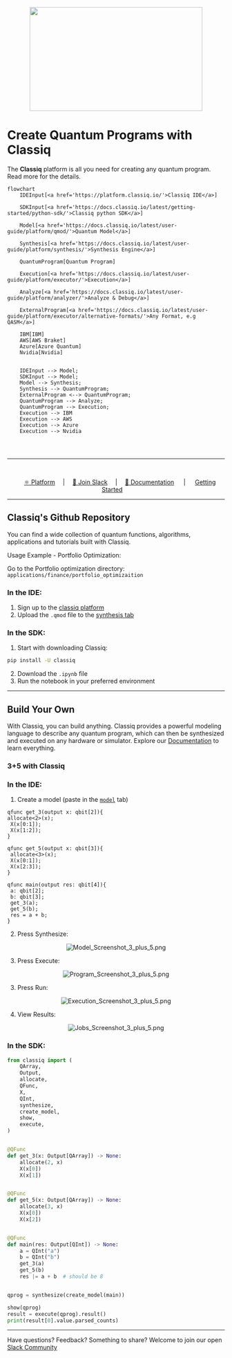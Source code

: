 <div align="center">
    <img src="README_resources/classiq-logo.svg" width="400" height="240">
</div>

# Create Quantum Programs with Classiq


The **Classiq** platform is all you need for creating any quantum program. Read more for the details.

```mermaid
flowchart
    IDEInput[<a href='https://platform.classiq.io/'>Classiq IDE</a>]

    SDKInput[<a href='https://docs.classiq.io/latest/getting-started/python-sdk/'>Classiq python SDK</a>]

    Model[<a href='https://docs.classiq.io/latest/user-guide/platform/qmod/'>Quantum Model</a>]

    Synthesis[<a href='https://docs.classiq.io/latest/user-guide/platform/synthesis/'>Synthesis Engine</a>]

    QuantumProgram[Quantum Program]

    Execution[<a href='https://docs.classiq.io/latest/user-guide/platform/executor/'>Execution</a>]

    Analyze[<a href='https://docs.classiq.io/latest/user-guide/platform/analyzer/'>Analyze & Debug</a>]

    ExternalProgram[<a href='https://docs.classiq.io/latest/user-guide/platform/executor/alternative-formats/'>Any Format, e.g QASM</a>]

    IBM[IBM]
    AWS[AWS Braket]
    Azure[Azure Quantum]
    Nvidia[Nvidia]


    IDEInput --> Model;
    SDKInput --> Model;
    Model --> Synthesis;
    Synthesis --> QuantumProgram;
    ExternalProgram <--> QuantumProgram;
    QuantumProgram --> Analyze;
    QuantumProgram --> Execution;
    Execution --> IBM
    Execution --> AWS
    Execution --> Azure
    Execution --> Nvidia




```

<hr>
<br>

<p align="center">
   &emsp;
   <a href="https://short.classiq.io/join-slack">⚛️ Platform</a>
   &emsp;|&emsp;
   <a href="https://short.classiq.io/join-slack">👋 Join Slack</a>
   &emsp;|&emsp;
   <a href="https://docs.classiq.io/latest/user-guide/">📖 Documentation</a>
   &emsp; | &emsp;
   <a href="https://docs.classiq.io/latest/getting-started/">Getting Started</a>
   &emsp;
</p>

<hr>

## Classiq's Github Repository

You can find a wide collection of quantum functions, algorithms, applications and tutorials built with Classiq.

Usage Example - Portfolio Optimization:

Go to the Portfolio optimization directory: `applications/finance/portfolio_optimizaition`

### In the IDE:

1. Sign up to the <a href='https://platform.classiq.io/'>classiq platform</a>
2. Upload the `.qmod` file to the <a href='https://platform.classiq.io/synthesis'>synthesis tab</a>

### In the SDK:

1. Start with downloading Classiq:

```bash
pip install -U classiq
```

2. Download the `.ipynb` file
3. Run the notebook in your preferred environment

<hr>

## Build Your Own

With Classiq, you can build anything. Classiq provides a powerful modeling language to describe any quantum program, which can then be synthesized and executed on any hardware or simulator. Explore our <a href="https://docs.classiq.io/latest/user-guide/">Documentation</a> to learn everything.

### 3+5 with Classiq

### In the IDE:

1. Create a model (paste in the <a href="https://platform.classiq.io/dsl-synthesis">`model`</a> tab)

```
qfunc get_3(output x: qbit[2]){
allocate<2>(x);
 X(x[0:1]);
 X(x[1:2]);
}

qfunc get_5(output x: qbit[3]){
 allocate<3>(x);
 X(x[0:1]);
 X(x[2:3]);
}

qfunc main(output res: qbit[4]){
 a: qbit[2];
 b: qbit[3];
 get_3(a);
 get_5(b);
 res = a + b;
}
```

2. Press Synthesize:
<center>

![Model_Screenshot_3_plus_5.png](README_resources/Model_Screenshot_3_plus_5.png)

</center>

3. Press Execute:
<center>

![Program_Screenshot_3_plus_5.png](README_resources/Program_Screenshot_3_plus_5.png)

</center>

3. Press Run:
<center>

![Execution_Screenshot_3_plus_5.png](README_resources/Execution_Screenshot_3_plus_5.png)

</center>

4. View Results:
<center>

![Jobs_Screenshot_3_plus_5.png](README_resources/Jobs_Screenshot_3_plus_5.png)

</center>

### In the SDK:

```python
from classiq import (
    QArray,
    Output,
    allocate,
    QFunc,
    X,
    QInt,
    synthesize,
    create_model,
    show,
    execute,
)


@QFunc
def get_3(x: Output[QArray]) -> None:
    allocate(2, x)
    X(x[0])
    X(x[1])


@QFunc
def get_5(x: Output[QArray]) -> None:
    allocate(3, x)
    X(x[0])
    X(x[2])


@QFunc
def main(res: Output[QInt]) -> None:
    a = QInt("a")
    b = QInt("b")
    get_3(a)
    get_5(b)
    res |= a + b  # should be 8


qprog = synthesize(create_model(main))

show(qprog)
result = execute(qprog).result()
print(result[0].value.parsed_counts)
```

<hr>

Have questions? Feedback? Something to share?
Welcome to join our open <a href="https://short.classiq.io/join-slack">Slack Community</a>
